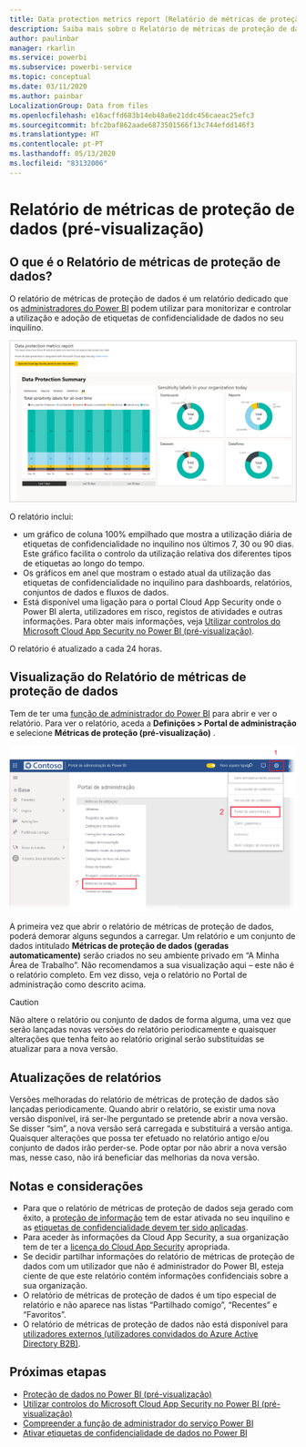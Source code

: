 ```yaml
---
title: Data protection metrics report (Relatório de métricas de proteção de dados)
description: Saiba mais sobre o Relatório de métricas de proteção de dados
author: paulinbar
manager: rkarlin
ms.service: powerbi
ms.subservice: powerbi-service
ms.topic: conceptual
ms.date: 03/11/2020
ms.author: painbar
LocalizationGroup: Data from files
ms.openlocfilehash: e16acffd683b14eb48a6e21ddc456caeac25efc3
ms.sourcegitcommit: bfc2baf862aade6873501566f13c744efdd146f3
ms.translationtype: HT
ms.contentlocale: pt-PT
ms.lasthandoff: 05/13/2020
ms.locfileid: "83132006"
---
```

# <a name="data-protection-metrics-report-preview"></a>Relatório de métricas de proteção de dados (pré-visualização)

## <a name="what-is-the-data-protection-metrics-report"></a>O que é o Relatório de métricas de proteção de dados?
O relatório de métricas de proteção de dados é um relatório dedicado que os [administradores do Power BI](../admin/service-admin-role.md) podem utilizar para monitorizar e controlar a utilização e adoção de etiquetas de confidencialidade de dados no seu inquilino.

![Data protection metrics report (Relatório de métricas de proteção de dados)](./media/service-security-data-protection-metrics-report/protection-metrics-seven-days-1.png)
 
O relatório inclui:
* um gráfico de coluna 100% empilhado que mostra a utilização diária de etiquetas de confidencialidade no inquilino nos últimos 7, 30 ou 90 dias. Este gráfico facilita o controlo da utilização relativa dos diferentes tipos de etiquetas ao longo do tempo.
* Os gráficos em anel que mostram o estado atual da utilização das etiquetas de confidencialidade no inquilino para dashboards, relatórios, conjuntos de dados e fluxos de dados.
* Está disponível uma ligação para o portal Cloud App Security onde o Power BI alerta, utilizadores em risco, registos de atividades e outras informações. Para obter mais informações, veja [Utilizar controlos do Microsoft Cloud App Security no Power BI (pré-visualização)](./service-security-using-microsoft-cloud-app-security-controls.md).

O relatório é atualizado a cada 24 horas.

## <a name="viewing-the-data-protection-metrics-report"></a>Visualização do Relatório de métricas de proteção de dados

Tem de ter uma [função de administrador do Power BI](../admin/service-admin-role.md) para abrir e ver o relatório.
Para ver o relatório, aceda a **Definições > Portal de administração** e selecione **Métricas de proteção (pré-visualização)** .

![portal de administração de métricas de proteção](./media/service-security-data-protection-metrics-report/protection-metrics-admin-portal.png)
 
 
A primeira vez que abrir o relatório de métricas de proteção de dados, poderá demorar alguns segundos a carregar. Um relatório e um conjunto de dados intitulado **Métricas de proteção de dados (geradas automaticamente)** serão criados no seu ambiente privado em “A Minha Área de Trabalho”. Não recomendamos a sua visualização aqui – este não é o relatório completo. Em vez disso, veja o relatório no Portal de administração como descrito acima.

> [!CAUTION]
> Não altere o relatório ou conjunto de dados de forma alguma, uma vez que serão lançadas novas versões do relatório periodicamente e quaisquer alterações que tenha feito ao relatório original serão substituídas se atualizar para a nova versão.

## <a name="report-updates"></a>Atualizações de relatórios

Versões melhoradas do relatório de métricas de proteção de dados são lançadas periodicamente. Quando abrir o relatório, se existir uma nova versão disponível, irá ser-lhe perguntado se pretende abrir a nova versão. Se disser “sim”, a nova versão será carregada e substituirá a versão antiga. Quaisquer alterações que possa ter efetuado no relatório antigo e/ou conjunto de dados irão perder-se. Pode optar por não abrir a nova versão mas, nesse caso, não irá beneficiar das melhorias da nova versão. 
## <a name="notes-and-considerations"></a>Notas e considerações
* Para que o relatório de métricas de proteção de dados seja gerado com êxito, a [proteção de informação](./service-security-enable-data-sensitivity-labels.md) tem de estar ativada no seu inquilino e as [etiquetas de confidencialidade devem ter sido aplicadas](../collaborate-share/service-security-apply-data-sensitivity-labels.md). 
* Para aceder às informações da Cloud App Security, a sua organização tem de ter a [licença do Cloud App Security](https://docs.microsoft.com/power-bi/admin/service-security-using-microsoft-cloud-app-security-controls#microsoft-cloud-app-security-licensing) apropriada.
* Se decidir partilhar informações do relatório de métricas de proteção de dados com um utilizador que não é administrador do Power BI, esteja ciente de que este relatório contém informações confidenciais sobre a sua organização.
* O relatório de métricas de proteção de dados é um tipo especial de relatório e não aparece nas listas “Partilhado comigo”, “Recentes” e “Favoritos”.
* O relatório de métricas de proteção de dados não está disponível para [utilizadores externos (utilizadores convidados do Azure Active Directory B2B)](../admin/service-admin-azure-ad-b2b.md).
## <a name="next-steps"></a>Próximas etapas
* [Proteção de dados no Power BI (pré-visualização)](./service-security-data-protection-overview.md)
* [Utilizar controlos do Microsoft Cloud App Security no Power BI (pré-visualização)](./service-security-using-microsoft-cloud-app-security-controls.md)
* [Compreender a função de administrador do serviço Power BI](../admin/service-admin-role.md)
* [Ativar etiquetas de confidencialidade de dados no Power BI](./service-security-enable-data-sensitivity-labels.md)
